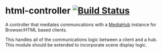 # html-controller [![Build Status](https://travis-ci.org/Colum-SMA-Dev/HTMLController.svg?branch=master)](https://travis-ci.org/Colum-SMA-Dev/HTMLController.svg?branch=master)

A controller that mediates communcations with a [MediaHub](https://github.com/Colum-SMA-Dev/MediaHub) instance for Browser/HTML based clients. 

This handles all of the communications logic between a client and a hub. This module should be extended to incorporate scene display logic. 
